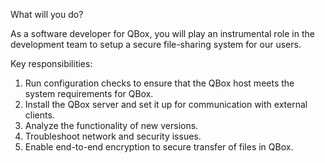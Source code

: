 What will you do?

As a software developer for QBox, you will play an instrumental role in the development team to setup a secure file-sharing system for our users.

Key responsibilities:
1. Run configuration checks to ensure that the QBox host meets the system requirements for QBox.
2. Install the QBox server and set it up for communication with external clients.
3. Analyze the functionality of new versions.
4. Troubleshoot network and security issues.
5. Enable end-to-end encryption to secure transfer of files in QBox.
